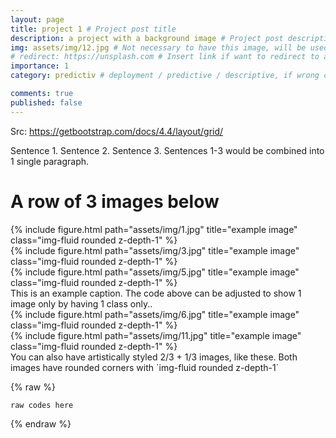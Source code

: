 ```yaml
---
layout: page
title: project 1 # Project post title
description: a project with a background image # Project post description
img: assets/img/12.jpg # Not necessary to have this image, will be used as thumbnail
# redirect: https://unsplash.com # Insert link if want to redirect to another website, else ignore/remove this.
importance: 1
category: predictiv # deployment / predictive / descriptive, if wrong category, the post won't be posted

comments: true
published: false
---
```


Src: https://getbootstrap.com/docs/4.4/layout/grid/

Sentence 1.
Sentence 2.
Sentence 3.
Sentences 1-3 would be combined into 1 single paragraph.

# A row of 3 images below
<div class="row">
    <div class="col-sm mt-3 mt-md-0">
        {% include figure.html path="assets/img/1.jpg" title="example image" class="img-fluid rounded z-depth-1" %}
    </div>
    <div class="col-sm mt-3 mt-md-0">
        {% include figure.html path="assets/img/3.jpg" title="example image" class="img-fluid rounded z-depth-1" %}
    </div>
    <div class="col-sm mt-3 mt-md-0">
        {% include figure.html path="assets/img/5.jpg" title="example image" class="img-fluid rounded z-depth-1" %}
    </div>
</div>
<div class="caption">
    This is an example caption. The code above can be adjusted to show 1 image only by having 1 class only..
</div>

<div class="row justify-content-sm-center">
    <div class="col-sm-8 mt-3 mt-md-0">
        {% include figure.html path="assets/img/6.jpg" title="example image" class="img-fluid rounded z-depth-1" %}
    </div>
    <div class="col-sm-4 mt-3 mt-md-0">
        {% include figure.html path="assets/img/11.jpg" title="example image" class="img-fluid rounded z-depth-1" %}
    </div>
</div>
<div class="caption">
    You can also have artistically styled 2/3 + 1/3 images, like these.
    Both images have rounded corners with `img-fluid rounded z-depth-1`
</div>

{% raw %}
```html
raw codes here
```
{% endraw %}